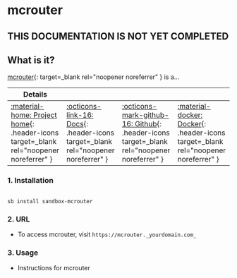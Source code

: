 # mcrouter

## THIS DOCUMENTATION IS NOT YET COMPLETED

## What is it?

[mcrouter](https://appname.url){: target=_blank rel="noopener noreferrer" } is a...

| Details     |             |             |             |
|-------------|-------------|-------------|-------------|
| [:material-home: Project home](https://mcrouter.url){: .header-icons target=_blank rel="noopener noreferrer" } | [:octicons-link-16: Docs](https://mcrouter.docs.url){: .header-icons target=_blank rel="noopener noreferrer" } | [:octicons-mark-github-16: Github](https://github.com/mcrouter/mcrouter){: .header-icons target=_blank rel="noopener noreferrer" } | [:material-docker: Docker](https://hub.docker.com/r/mcrouter/mcrouter){: .header-icons target=_blank rel="noopener noreferrer" }|

### 1. Installation

``` shell

sb install sandbox-mcrouter

```

### 2. URL

- To access mcrouter, visit `https://mcrouter._yourdomain.com_`

### 3. Usage

- Instructions for mcrouter
